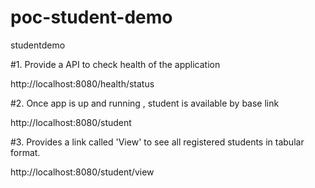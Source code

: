 # poc-student-demo
studentdemo

#1. Provide a API to check health of the application

http://localhost:8080/health/status


#2. Once app is up and running , student is available by base link

http://localhost:8080/student

#3. Provides a link called 'View' to see all registered students in tabular format.

http://localhost:8080/student/view
